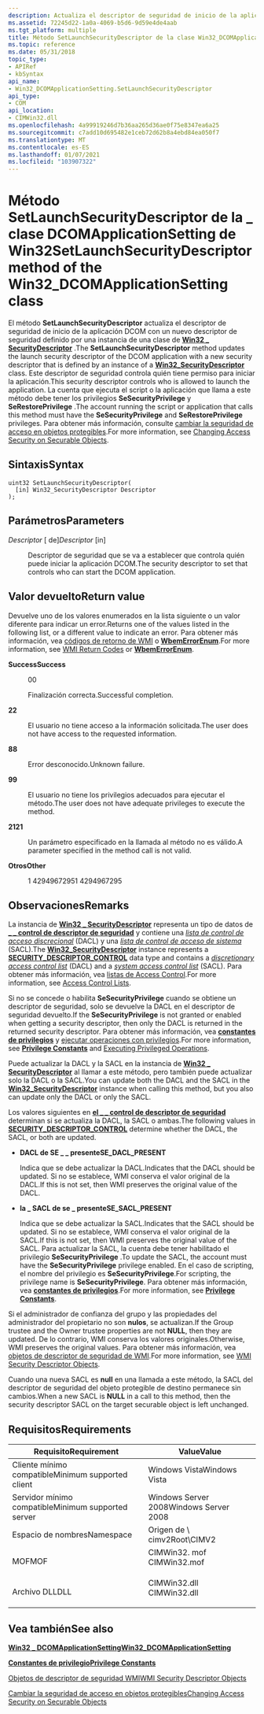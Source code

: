 ```yaml
---
description: Actualiza el descriptor de seguridad de inicio de la aplicación DCOM con un nuevo descriptor de seguridad definido por una instancia de una clase de Win32 \_ SecurityDescriptor.
ms.assetid: 72245d22-1a0a-4069-b5d6-9d59e4de4aab
ms.tgt_platform: multiple
title: Método SetLaunchSecurityDescriptor de la clase Win32_DCOMApplicationSetting
ms.topic: reference
ms.date: 05/31/2018
topic_type:
- APIRef
- kbSyntax
api_name:
- Win32_DCOMApplicationSetting.SetLaunchSecurityDescriptor
api_type:
- COM
api_location:
- CIMWin32.dll
ms.openlocfilehash: 4a99919246d7b36aa265d36ae0f75e8347ea6a25
ms.sourcegitcommit: c7add10d695482e1ceb72d62b8a4ebd84ea050f7
ms.translationtype: MT
ms.contentlocale: es-ES
ms.lasthandoff: 01/07/2021
ms.locfileid: "103907322"
---
```

# <a name="setlaunchsecuritydescriptor-method-of-the-win32_dcomapplicationsetting-class"></a><span data-ttu-id="7c2c6-103">Método SetLaunchSecurityDescriptor de la \_ clase DCOMApplicationSetting de Win32</span><span class="sxs-lookup"><span data-stu-id="7c2c6-103">SetLaunchSecurityDescriptor method of the Win32\_DCOMApplicationSetting class</span></span>

<span data-ttu-id="7c2c6-104">El método **SetLaunchSecurityDescriptor** actualiza el descriptor de seguridad de inicio de la aplicación DCOM con un nuevo descriptor de seguridad definido por una instancia de una clase de [**Win32 \_ SecurityDescriptor**](/previous-versions/windows/desktop/secrcw32prov/win32-securitydescriptor) .</span><span class="sxs-lookup"><span data-stu-id="7c2c6-104">The **SetLaunchSecurityDescriptor** method updates the launch security descriptor of the DCOM application with a new security descriptor that is defined by an instance of a [**Win32\_SecurityDescriptor**](/previous-versions/windows/desktop/secrcw32prov/win32-securitydescriptor) class.</span></span> <span data-ttu-id="7c2c6-105">Este descriptor de seguridad controla quién tiene permiso para iniciar la aplicación.</span><span class="sxs-lookup"><span data-stu-id="7c2c6-105">This security descriptor controls who is allowed to launch the application.</span></span> <span data-ttu-id="7c2c6-106">La cuenta que ejecuta el script o la aplicación que llama a este método debe tener los privilegios **SeSecurityPrivilege** y **SeRestorePrivilege** .</span><span class="sxs-lookup"><span data-stu-id="7c2c6-106">The account running the script or application that calls this method must have the **SeSecurityPrivilege** and **SeRestorePrivilege** privileges.</span></span> <span data-ttu-id="7c2c6-107">Para obtener más información, consulte [cambiar la seguridad de acceso en objetos protegibles](/windows/desktop/WmiSdk/changing-access-security-on-securable-objects).</span><span class="sxs-lookup"><span data-stu-id="7c2c6-107">For more information, see [Changing Access Security on Securable Objects](/windows/desktop/WmiSdk/changing-access-security-on-securable-objects).</span></span>

## <a name="syntax"></a><span data-ttu-id="7c2c6-108">Sintaxis</span><span class="sxs-lookup"><span data-stu-id="7c2c6-108">Syntax</span></span>


```mof
uint32 SetLaunchSecurityDescriptor(
  [in] Win32_SecurityDescriptor Descriptor
);
```



## <a name="parameters"></a><span data-ttu-id="7c2c6-109">Parámetros</span><span class="sxs-lookup"><span data-stu-id="7c2c6-109">Parameters</span></span>

<dl> <dt>

<span data-ttu-id="7c2c6-110">*Descriptor* \[ de\]</span><span class="sxs-lookup"><span data-stu-id="7c2c6-110">*Descriptor* \[in\]</span></span>
</dt> <dd>

<span data-ttu-id="7c2c6-111">Descriptor de seguridad que se va a establecer que controla quién puede iniciar la aplicación DCOM.</span><span class="sxs-lookup"><span data-stu-id="7c2c6-111">The security descriptor to set that controls who can start the DCOM application.</span></span>

</dd> </dl>

## <a name="return-value"></a><span data-ttu-id="7c2c6-112">Valor devuelto</span><span class="sxs-lookup"><span data-stu-id="7c2c6-112">Return value</span></span>

<span data-ttu-id="7c2c6-113">Devuelve uno de los valores enumerados en la lista siguiente o un valor diferente para indicar un error.</span><span class="sxs-lookup"><span data-stu-id="7c2c6-113">Returns one of the values listed in the following list, or a different value to indicate an error.</span></span> <span data-ttu-id="7c2c6-114">Para obtener más información, vea [códigos de retorno de WMI](/windows/desktop/WmiSdk/wmi-return-codes) o [**WbemErrorEnum**](/windows/desktop/api/wbemdisp/ne-wbemdisp-wbemerrorenum).</span><span class="sxs-lookup"><span data-stu-id="7c2c6-114">For more information, see [WMI Return Codes](/windows/desktop/WmiSdk/wmi-return-codes) or [**WbemErrorEnum**](/windows/desktop/api/wbemdisp/ne-wbemdisp-wbemerrorenum).</span></span>

<dl> <dt>

<span data-ttu-id="7c2c6-115">**Success**</span><span class="sxs-lookup"><span data-stu-id="7c2c6-115">**Success**</span></span>
</dt> <dd>

<span data-ttu-id="7c2c6-116">0</span><span class="sxs-lookup"><span data-stu-id="7c2c6-116">0</span></span>

<span data-ttu-id="7c2c6-117">Finalización correcta.</span><span class="sxs-lookup"><span data-stu-id="7c2c6-117">Successful completion.</span></span>

</dd> <dt>

<span data-ttu-id="7c2c6-118">**2**</span><span class="sxs-lookup"><span data-stu-id="7c2c6-118">**2**</span></span>
</dt> <dd>

<span data-ttu-id="7c2c6-119">El usuario no tiene acceso a la información solicitada.</span><span class="sxs-lookup"><span data-stu-id="7c2c6-119">The user does not have access to the requested information.</span></span>

</dd> <dt>

<span data-ttu-id="7c2c6-120">**8**</span><span class="sxs-lookup"><span data-stu-id="7c2c6-120">**8**</span></span>
</dt> <dd>

<span data-ttu-id="7c2c6-121">Error desconocido.</span><span class="sxs-lookup"><span data-stu-id="7c2c6-121">Unknown failure.</span></span>

</dd> <dt>

<span data-ttu-id="7c2c6-122">**9**</span><span class="sxs-lookup"><span data-stu-id="7c2c6-122">**9**</span></span>
</dt> <dd>

<span data-ttu-id="7c2c6-123">El usuario no tiene los privilegios adecuados para ejecutar el método.</span><span class="sxs-lookup"><span data-stu-id="7c2c6-123">The user does not have adequate privileges to execute the method.</span></span>

</dd> <dt>

<span data-ttu-id="7c2c6-124">**21**</span><span class="sxs-lookup"><span data-stu-id="7c2c6-124">**21**</span></span>
</dt> <dd>

<span data-ttu-id="7c2c6-125">Un parámetro especificado en la llamada al método no es válido.</span><span class="sxs-lookup"><span data-stu-id="7c2c6-125">A parameter specified in the method call is not valid.</span></span>

</dd> <dt>

<span data-ttu-id="7c2c6-126">**Otros**</span><span class="sxs-lookup"><span data-stu-id="7c2c6-126">**Other**</span></span>
</dt> <dd>

<span data-ttu-id="7c2c6-127">1 4294967295</span><span class="sxs-lookup"><span data-stu-id="7c2c6-127">1 4294967295</span></span>

</dd> </dl>

## <a name="remarks"></a><span data-ttu-id="7c2c6-128">Observaciones</span><span class="sxs-lookup"><span data-stu-id="7c2c6-128">Remarks</span></span>

<span data-ttu-id="7c2c6-129">La instancia de [**Win32 \_ SecurityDescriptor**](/previous-versions/windows/desktop/secrcw32prov/win32-securitydescriptor) representa un tipo de datos de [**\_ \_ control de descriptor de seguridad**](/windows/desktop/SecAuthZ/security-descriptor-control) y contiene una [*lista de control de acceso discrecional*](/windows/desktop/SecGloss/d-gly) (DACL) y una [*lista de control de acceso de sistema*](/windows/desktop/SecGloss/s-gly) (SACL).</span><span class="sxs-lookup"><span data-stu-id="7c2c6-129">The [**Win32\_SecurityDescriptor**](/previous-versions/windows/desktop/secrcw32prov/win32-securitydescriptor) instance represents a [**SECURITY\_DESCRIPTOR\_CONTROL**](/windows/desktop/SecAuthZ/security-descriptor-control) data type and contains a [*discretionary access control list*](/windows/desktop/SecGloss/d-gly) (DACL) and a [*system access control list*](/windows/desktop/SecGloss/s-gly) (SACL).</span></span> <span data-ttu-id="7c2c6-130">Para obtener más información, vea [listas de Access Control](/windows/desktop/SecAuthZ/access-control-lists).</span><span class="sxs-lookup"><span data-stu-id="7c2c6-130">For more information, see [Access Control Lists](/windows/desktop/SecAuthZ/access-control-lists).</span></span>

<span data-ttu-id="7c2c6-131">Si no se concede o habilita **SeSecurityPrivilege** cuando se obtiene un descriptor de seguridad, solo se devuelve la DACL en el descriptor de seguridad devuelto.</span><span class="sxs-lookup"><span data-stu-id="7c2c6-131">If the **SeSecurityPrivilege** is not granted or enabled when getting a security descriptor, then only the DACL is returned in the returned security descriptor.</span></span> <span data-ttu-id="7c2c6-132">Para obtener más información, vea [**constantes de privilegios**](/windows/desktop/WmiSdk/privilege-constants) y [ejecutar operaciones con privilegios](/windows/desktop/WmiSdk/executing-privileged-operations).</span><span class="sxs-lookup"><span data-stu-id="7c2c6-132">For more information, see [**Privilege Constants**](/windows/desktop/WmiSdk/privilege-constants) and [Executing Privileged Operations](/windows/desktop/WmiSdk/executing-privileged-operations).</span></span>

<span data-ttu-id="7c2c6-133">Puede actualizar la DACL y la SACL en la instancia de [**Win32 \_ SecurityDescriptor**](/previous-versions/windows/desktop/secrcw32prov/win32-securitydescriptor) al llamar a este método, pero también puede actualizar solo la DACL o la SACL.</span><span class="sxs-lookup"><span data-stu-id="7c2c6-133">You can update both the DACL and the SACL in the [**Win32\_SecurityDescriptor**](/previous-versions/windows/desktop/secrcw32prov/win32-securitydescriptor) instance when calling this method, but you also can update only the DACL or only the SACL.</span></span>

<span data-ttu-id="7c2c6-134">Los valores siguientes en [**el \_ \_ control de descriptor de seguridad**](/windows/desktop/SecAuthZ/security-descriptor-control) determinan si se actualiza la DACL, la SACL o ambas.</span><span class="sxs-lookup"><span data-stu-id="7c2c6-134">The following values in [**SECURITY\_DESCRIPTOR\_CONTROL**](/windows/desktop/SecAuthZ/security-descriptor-control) determine whether the DACL, the SACL, or both are updated.</span></span>

-   <span data-ttu-id="7c2c6-135">**DACL de SE \_ \_ presente**</span><span class="sxs-lookup"><span data-stu-id="7c2c6-135">**SE\_DACL\_PRESENT**</span></span>

    <span data-ttu-id="7c2c6-136">Indica que se debe actualizar la DACL.</span><span class="sxs-lookup"><span data-stu-id="7c2c6-136">Indicates that the DACL should be updated.</span></span> <span data-ttu-id="7c2c6-137">Si no se establece, WMI conserva el valor original de la DACL.</span><span class="sxs-lookup"><span data-stu-id="7c2c6-137">If this is not set, then WMI preserves the original value of the DACL.</span></span>

-   <span data-ttu-id="7c2c6-138">**la \_ SACL de se \_ presente**</span><span class="sxs-lookup"><span data-stu-id="7c2c6-138">**SE\_SACL\_PRESENT**</span></span>

    <span data-ttu-id="7c2c6-139">Indica que se debe actualizar la SACL.</span><span class="sxs-lookup"><span data-stu-id="7c2c6-139">Indicates that the SACL should be updated.</span></span> <span data-ttu-id="7c2c6-140">Si no se establece, WMI conserva el valor original de la SACL.</span><span class="sxs-lookup"><span data-stu-id="7c2c6-140">If this is not set, then WMI preserves the original value of the SACL.</span></span> <span data-ttu-id="7c2c6-141">Para actualizar la SACL, la cuenta debe tener habilitado el privilegio **SeSecurityPrivilege** .</span><span class="sxs-lookup"><span data-stu-id="7c2c6-141">To update the SACL, the account must have the **SeSecurityPrivilege** privilege enabled.</span></span> <span data-ttu-id="7c2c6-142">En el caso de scripting, el nombre del privilegio es **SeSecurityPrivilege**.</span><span class="sxs-lookup"><span data-stu-id="7c2c6-142">For scripting, the privilege name is **SeSecurityPrivilege**.</span></span> <span data-ttu-id="7c2c6-143">Para obtener más información, vea [**constantes de privilegios**](/windows/desktop/WmiSdk/privilege-constants).</span><span class="sxs-lookup"><span data-stu-id="7c2c6-143">For more information, see [**Privilege Constants**](/windows/desktop/WmiSdk/privilege-constants).</span></span>

<span data-ttu-id="7c2c6-144">Si el administrador de confianza del grupo y las propiedades del administrador del propietario no son **nulos**, se actualizan.</span><span class="sxs-lookup"><span data-stu-id="7c2c6-144">If the Group trustee and the Owner trustee properties are not **NULL**, then they are updated.</span></span> <span data-ttu-id="7c2c6-145">De lo contrario, WMI conserva los valores originales.</span><span class="sxs-lookup"><span data-stu-id="7c2c6-145">Otherwise, WMI preserves the original values.</span></span> <span data-ttu-id="7c2c6-146">Para obtener más información, vea [objetos de descriptor de seguridad de WMI](/windows/desktop/WmiSdk/wmi-security-descriptor-objects).</span><span class="sxs-lookup"><span data-stu-id="7c2c6-146">For more information, see [WMI Security Descriptor Objects](/windows/desktop/WmiSdk/wmi-security-descriptor-objects).</span></span>

<span data-ttu-id="7c2c6-147">Cuando una nueva SACL es **null** en una llamada a este método, la SACL del descriptor de seguridad del objeto protegible de destino permanece sin cambios.</span><span class="sxs-lookup"><span data-stu-id="7c2c6-147">When a new SACL is **NULL** in a call to this method, then the security descriptor SACL on the target securable object is left unchanged.</span></span>

## <a name="requirements"></a><span data-ttu-id="7c2c6-148">Requisitos</span><span class="sxs-lookup"><span data-stu-id="7c2c6-148">Requirements</span></span>



| <span data-ttu-id="7c2c6-149">Requisito</span><span class="sxs-lookup"><span data-stu-id="7c2c6-149">Requirement</span></span> | <span data-ttu-id="7c2c6-150">Value</span><span class="sxs-lookup"><span data-stu-id="7c2c6-150">Value</span></span> |
|-------------------------------------|-----------------------------------------------------------------------------------------|
| <span data-ttu-id="7c2c6-151">Cliente mínimo compatible</span><span class="sxs-lookup"><span data-stu-id="7c2c6-151">Minimum supported client</span></span><br/> | <span data-ttu-id="7c2c6-152">Windows Vista</span><span class="sxs-lookup"><span data-stu-id="7c2c6-152">Windows Vista</span></span><br/>                                                                |
| <span data-ttu-id="7c2c6-153">Servidor mínimo compatible</span><span class="sxs-lookup"><span data-stu-id="7c2c6-153">Minimum supported server</span></span><br/> | <span data-ttu-id="7c2c6-154">Windows Server 2008</span><span class="sxs-lookup"><span data-stu-id="7c2c6-154">Windows Server 2008</span></span><br/>                                                          |
| <span data-ttu-id="7c2c6-155">Espacio de nombres</span><span class="sxs-lookup"><span data-stu-id="7c2c6-155">Namespace</span></span><br/>                | <span data-ttu-id="7c2c6-156">Origen de \\ cimv2</span><span class="sxs-lookup"><span data-stu-id="7c2c6-156">Root\\CIMV2</span></span><br/>                                                                  |
| <span data-ttu-id="7c2c6-157">MOF</span><span class="sxs-lookup"><span data-stu-id="7c2c6-157">MOF</span></span><br/>                      | <dl> <span data-ttu-id="7c2c6-158"><dt>CIMWin32. mof</dt></span><span class="sxs-lookup"><span data-stu-id="7c2c6-158"><dt>CIMWin32.mof</dt></span></span> </dl> |
| <span data-ttu-id="7c2c6-159">Archivo DLL</span><span class="sxs-lookup"><span data-stu-id="7c2c6-159">DLL</span></span><br/>                      | <dl> <span data-ttu-id="7c2c6-160"><dt>CIMWin32.dll</dt></span><span class="sxs-lookup"><span data-stu-id="7c2c6-160"><dt>CIMWin32.dll</dt></span></span> </dl> |



## <a name="see-also"></a><span data-ttu-id="7c2c6-161">Vea también</span><span class="sxs-lookup"><span data-stu-id="7c2c6-161">See also</span></span>

<dl> <dt>

[<span data-ttu-id="7c2c6-162">**Win32 \_ DCOMApplicationSetting**</span><span class="sxs-lookup"><span data-stu-id="7c2c6-162">**Win32\_DCOMApplicationSetting**</span></span>](win32-dcomapplicationsetting.md)
</dt> <dt>

[<span data-ttu-id="7c2c6-163">**Constantes de privilegio**</span><span class="sxs-lookup"><span data-stu-id="7c2c6-163">**Privilege Constants**</span></span>](/windows/desktop/WmiSdk/privilege-constants)
</dt> <dt>

[<span data-ttu-id="7c2c6-164">Objetos de descriptor de seguridad WMI</span><span class="sxs-lookup"><span data-stu-id="7c2c6-164">WMI Security Descriptor Objects</span></span>](/windows/desktop/WmiSdk/wmi-security-descriptor-objects)
</dt> <dt>

[<span data-ttu-id="7c2c6-165">Cambiar la seguridad de acceso en objetos protegibles</span><span class="sxs-lookup"><span data-stu-id="7c2c6-165">Changing Access Security on Securable Objects</span></span>](/windows/desktop/WmiSdk/changing-access-security-on-securable-objects)
</dt> </dl>

 

